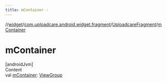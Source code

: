 ```yaml
---
title: mContainer -
---
```

//[widget](../../index.md)/[com.uploadcare.android.widget.fragment](../index.md)/[UploadcareFragment](index.md)/[mContainer](m-container.md)



# mContainer  
[androidJvm]  
Content  
val [mContainer](m-container.md): [ViewGroup](https://developer.android.com/reference/kotlin/android/view/ViewGroup.html)  



